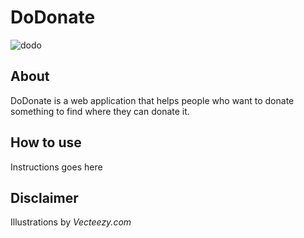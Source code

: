 # DoDonate
![dodo](https://i.imgur.com/Qx6aIEb.jpg)

## About
DoDonate is a web application that helps people who want to donate something to find where they can donate it.

## How to use
Instructions goes here

## Disclaimer
Illustrations by *Vecteezy.com*